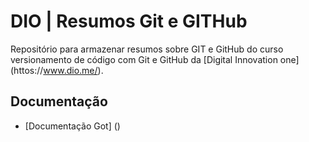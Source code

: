 # DIO | Resumos Git e GITHub

Repositório para armazenar resumos sobre GIT e GitHub do curso versionamento de código com Git e GitHub da [Digital Innovation one] (httos://www.dio.me/).

## Documentação
- [Documentação Got] ()